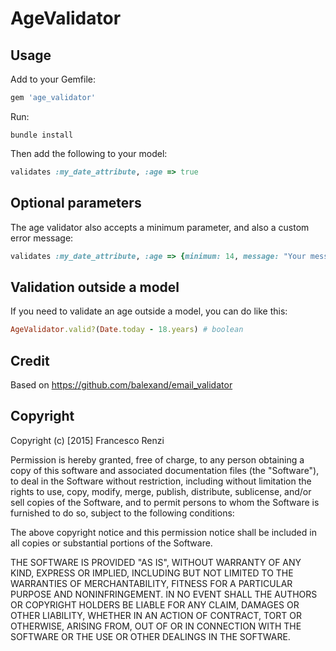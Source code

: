 # AgeValidator

## Usage

Add to your Gemfile:

```ruby
gem 'age_validator'
```

Run:

```
bundle install
```

Then add the following to your model:

```ruby
validates :my_date_attribute, :age => true
```

## Optional parameters

The age validator also accepts a minimum parameter, and also a custom error message:

```ruby
validates :my_date_attribute, :age => {minimum: 14, message: "Your message"}
```

## Validation outside a model

If you need to validate an age outside a model, you can do like this:

```ruby
AgeValidator.valid?(Date.today - 18.years) # boolean
```

## Credit

Based on https://github.com/balexand/email_validator

## Copyright

Copyright (c) [2015] Francesco Renzi

Permission is hereby granted, free of charge, to any person obtaining a copy
of this software and associated documentation files (the "Software"), to deal
in the Software without restriction, including without limitation the rights
to use, copy, modify, merge, publish, distribute, sublicense, and/or sell
copies of the Software, and to permit persons to whom the Software is
furnished to do so, subject to the following conditions:

The above copyright notice and this permission notice shall be included in all
copies or substantial portions of the Software.

THE SOFTWARE IS PROVIDED "AS IS", WITHOUT WARRANTY OF ANY KIND, EXPRESS OR
IMPLIED, INCLUDING BUT NOT LIMITED TO THE WARRANTIES OF MERCHANTABILITY,
FITNESS FOR A PARTICULAR PURPOSE AND NONINFRINGEMENT. IN NO EVENT SHALL THE
AUTHORS OR COPYRIGHT HOLDERS BE LIABLE FOR ANY CLAIM, DAMAGES OR OTHER
LIABILITY, WHETHER IN AN ACTION OF CONTRACT, TORT OR OTHERWISE, ARISING FROM,
OUT OF OR IN CONNECTION WITH THE SOFTWARE OR THE USE OR OTHER DEALINGS IN THE
SOFTWARE.